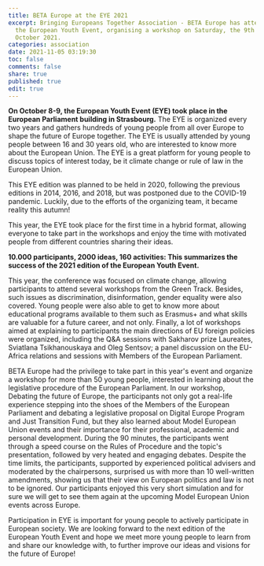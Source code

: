 ```yaml
---
title: BETA Europe at the EYE 2021
excerpt: Bringing Europeans Together Association - BETA Europe has attended to
  the European Youth Event, organising a workshop on Saturday, the 9th of
  October 2021.
categories: association
date: 2021-11-05 03:19:30
toc: false
comments: false
share: true
published: true
edit: true
---
```

**On October 8-9, the European Youth Event (EYE) took place in the European Parliament building in Strasbourg.** The EYE is organized every two years and gathers hundreds of young people from all over Europe to shape the future of Europe together. The EYE is usually attended by young people between 16 and 30 years old, who are interested to know more about the European Union. The EYE is a great platform for young people to discuss topics of interest today, be it climate change or rule of law in the European Union.

This EYE edition was planned to be held in 2020, following the previous editions in 2014, 2016, and 2018, but was postponed due to the COVID-19 pandemic. Luckily, due to the efforts of the organizing team, it became reality this autumn!

This year, the EYE took place for the first time in a hybrid format, allowing everyone to take part in the workshops and enjoy the time with motivated people from different countries sharing their ideas.

**10.000 participants, 2000 ideas, 160 activities: This summarizes the success of the 2021 edition of the European Youth Event.**

This year, the conference was focused on climate change, allowing participants to attend several workshops from the Green Track. Besides, such issues as discrimination, disinformation, gender equality were also covered. Young people were also able to get to know more about educational programs available to them such as Erasmus+ and what skills are valuable for a future career, and not only. Finally, a lot of workshops aimed at explaining to participants the main directions of EU foreign policies were organized, including the Q&A sessions with Sakharov prize Laureates, Sviatlana Tsikhanouskaya and Oleg Sentsov; a panel discussion on the EU-Africa relations and sessions with Members of the European Parliament.

BETA Europe had the privilege to take part in this year's event and organize a workshop for more than 50 young people, interested in learning about the legislative procedure of the European Parliament. In our workshop, Debating the future of Europe, the participants not only got a real-life experience stepping into the shoes of the Members of the European Parliament and debating a legislative proposal on Digital Europe Program and Just Transition Fund, but they also learned about Model European Union events and their importance for their professional, academic and personal development. During the 90 minutes, the participants went through a speed course on the Rules of Procedure and the topic's presentation, followed by very heated and engaging debates. Despite the time limits, the participants, supported by experienced political advisers and moderated by the chairpersons, surprised us with more than 10 well-written amendments, showing us that their view on European politics and law is not to be ignored. Our participants enjoyed this very short simulation and for sure we will get to see them again at the upcoming Model European Union events across Europe.

Participation in EYE is important for young people to actively participate in European society. We are looking forward to the next edition of the European Youth Event and hope we meet more young people to learn from and share our knowledge with, to further improve our ideas and visions for the future of Europe!